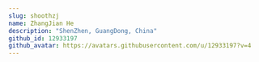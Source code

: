 ```yaml
---
slug: shoothzj
name: ZhangJian He
description: "ShenZhen, GuangDong, China"
github_id: 12933197
github_avatar: https://avatars.githubusercontent.com/u/12933197?v=4
---
```


